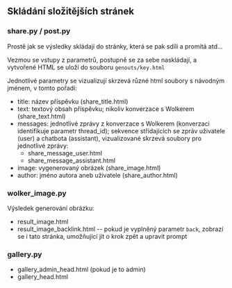 ## Skládání složitějších stránek

### share.py / post.py
Prostě jak se výsledky skládají do stránky, která se pak sdílí a promítá atd...

Vezmou se vstupy z parametrů, postupně se za sebe naskládají, a vytvořené HTML se uloží do souboru `genouts/key.html`

Jednotlivé parametry se vizualizují skrzevá různé html soubory s návodným jménem, v tomto pořadí:
* title: název příspěvku (share_title.html)
* text: textový obsah příspěvku; nikoliv konverzace s Wolkerem (share_text.html)
* messages: jednotlivé zprávy z konverzace s Wolkerem (konverzaci identifikuje parametr thread_id); sekvence střídajících se zpráv uživatele (user) a chatbota (assistant), vizualizované skrzevá soubory pro jednotlivé zprávy:
  * share_message_user.html
  * share_message_assistant.html
* image: vygenerovaný obrázek (share_image.html)
* author: jméno autora aneb uživatele (share_author.html)

### wolker_image.py
Výsledek generování obrázku:
* result_image.html
* result_image_backlink.html -- pokud je vyplněný parametr `back`, zobrazí se i tato stránka, umožňující jít o krok zpět a upravit prompt

### gallery.py
* gallery_admin_head.html (pokud je to admin)
* gallery_head.html
